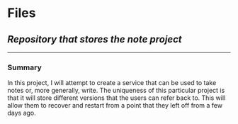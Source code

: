 # **Files**
## _Repository that stores the note project_
---
### **Summary**
In this project, I will attempt to create a service that can be used to take notes or, more generally, write. The uniqueness of this particular project is that it will store different versions that the users can refer back to. This will allow them to recover and restart from a point that they left off from a few days ago.
